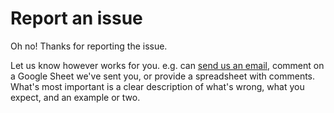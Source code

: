 # Report an issue

Oh no! Thanks for reporting the issue.

Let us know however works for you. e.g. can [send us an email](mailto:joe@oa.works), comment on a Google Sheet we've sent you, or provide a spreadsheet with comments. What's most important is a clear description of what's wrong, what you expect, and an example or two.
